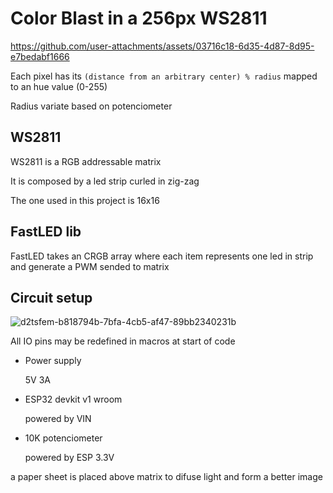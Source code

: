 # Color Blast in a 256px WS2811

https://github.com/user-attachments/assets/03716c18-6d35-4d87-8d95-e7bedabf1666

Each pixel has its `(distance from an arbitrary center) % radius` mapped to an hue value (0-255)

Radius variate based on potenciometer




## WS2811

WS2811 is a RGB addressable matrix

It is composed by a led strip curled in zig-zag

The one used in this project is 16x16


## FastLED lib

FastLED takes an CRGB array where each item represents one led in strip and generate a PWM sended to matrix


## Circuit setup

![d2tsfem-b818794b-7bfa-4cb5-af47-89bb2340231b](https://github.com/user-attachments/assets/98edf9da-5d70-4a14-bfbe-3e3f60e163b2)

All IO pins may be redefined in macros at start of code

- Power supply
    
    5V 3A  

- ESP32 devkit v1 wroom

    powered by VIN

- 10K potenciometer

    powered by ESP 3.3V


a paper sheet is placed above matrix to difuse light and form a better image
